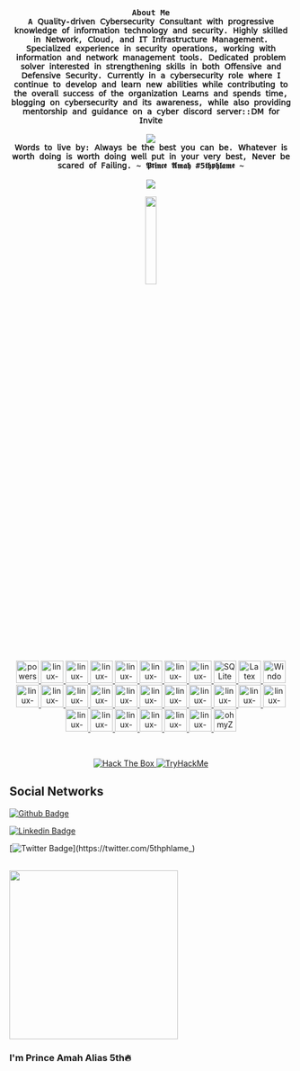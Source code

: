 <p align="left"><strong><samp></samp></strong></p>
    <p align="center">
      <samp><br>
            <b>
            About Me
        <br>
A 𝖰𝗎𝖺𝗅𝗂𝗍𝗒-𝖽𝗋𝗂𝗏𝖾𝗇 𝖢𝗒𝖻𝖾𝗋𝗌𝖾𝖼𝗎𝗋𝗂𝗍𝗒 𝖢𝗈𝗇𝗌𝗎𝗅𝗍𝖺𝗇𝗍 𝗐𝗂𝗍𝗁 𝗉𝗋𝗈𝗀𝗋𝖾𝗌𝗌𝗂𝗏𝖾 𝗄𝗇𝗈𝗐𝗅𝖾𝖽𝗀𝖾 𝗈𝖿 𝗂𝗇𝖿𝗈𝗋𝗆𝖺𝗍𝗂𝗈𝗇 𝗍𝖾𝖼𝗁𝗇𝗈𝗅𝗈𝗀𝗒 𝖺𝗇𝖽 𝗌𝖾𝖼𝗎𝗋𝗂𝗍𝗒. 𝖧𝗂𝗀𝗁𝗅𝗒 𝗌𝗄𝗂𝗅𝗅𝖾𝖽 𝗂𝗇 𝖭𝖾𝗍𝗐𝗈𝗋𝗄, 𝖢𝗅𝗈𝗎𝖽, 𝖺𝗇𝖽 𝖨𝖳 𝖨𝗇𝖿𝗋𝖺𝗌𝗍𝗋𝗎𝖼𝗍𝗎𝗋𝖾 𝖬𝖺𝗇𝖺𝗀𝖾𝗆𝖾𝗇𝗍. 𝖲𝗉𝖾𝖼𝗂𝖺𝗅𝗂𝗓𝖾𝖽 𝖾𝗑𝗉𝖾𝗋𝗂𝖾𝗇𝖼𝖾 𝗂𝗇 𝗌𝖾𝖼𝗎𝗋𝗂𝗍𝗒 𝗈𝗉𝖾𝗋𝖺𝗍𝗂𝗈𝗇𝗌, 𝗐𝗈𝗋𝗄𝗂𝗇𝗀 𝗐𝗂𝗍𝗁 𝗂𝗇𝖿𝗈𝗋𝗆𝖺𝗍𝗂𝗈𝗇 𝖺𝗇𝖽 𝗇𝖾𝗍𝗐𝗈𝗋𝗄 𝗆𝖺𝗇𝖺𝗀𝖾𝗆𝖾𝗇𝗍 𝗍𝗈𝗈𝗅𝗌. 𝖣𝖾𝖽𝗂𝖼𝖺𝗍𝖾𝖽 𝗉𝗋𝗈𝖻𝗅𝖾𝗆 𝗌𝗈𝗅𝗏𝖾𝗋 𝗂𝗇𝗍𝖾𝗋𝖾𝗌𝗍𝖾𝖽 𝗂𝗇 𝗌𝗍𝗋𝖾𝗇𝗀𝗍𝗁𝖾𝗇𝗂𝗇𝗀 𝗌𝗄𝗂𝗅𝗅𝗌 𝗂𝗇 𝖻𝗈𝗍𝗁 𝖮𝖿𝖿𝖾𝗇𝗌𝗂𝗏𝖾 𝖺𝗇𝖽 𝖣𝖾𝖿𝖾𝗇𝗌𝗂𝗏𝖾 𝖲𝖾𝖼𝗎𝗋𝗂𝗍𝗒. 𝖢𝗎𝗋𝗋𝖾𝗇𝗍𝗅𝗒 𝗂𝗇 𝖺 𝖼𝗒𝖻𝖾𝗋𝗌𝖾𝖼𝗎𝗋𝗂𝗍𝗒 𝗋𝗈𝗅𝖾 𝗐𝗁𝖾𝗋𝖾 𝖨 𝖼𝗈𝗇𝗍𝗂𝗇𝗎𝖾 𝗍𝗈 𝖽𝖾𝗏𝖾𝗅𝗈𝗉 𝖺𝗇𝖽 𝗅𝖾𝖺𝗋𝗇 𝗇𝖾𝗐 𝖺𝖻𝗂𝗅𝗂𝗍𝗂𝖾𝗌 𝗐𝗁𝗂𝗅𝖾 𝖼𝗈𝗇𝗍𝗋𝗂𝖻𝗎𝗍𝗂𝗇𝗀 𝗍𝗈 𝗍𝗁𝖾 𝗈𝗏𝖾𝗋𝖺𝗅𝗅 𝗌𝗎𝖼𝖼𝖾𝗌𝗌 𝗈𝖿 𝗍𝗁𝖾 𝗈𝗋𝗀𝖺𝗇𝗂𝗓𝖺𝗍𝗂𝗈𝗇  𝖫𝖾𝖺𝗋𝗇𝗌 𝖺𝗇𝖽 𝗌𝗉𝖾𝗇𝖽𝗌 𝗍𝗂𝗆𝖾, 𝖻𝗅𝗈𝗀𝗀𝗂𝗇𝗀 𝗈𝗇 𝖼𝗒𝖻𝖾𝗋𝗌𝖾𝖼𝗎𝗋𝗂𝗍𝗒 𝖺𝗇𝖽 𝗂𝗍𝗌 𝖺𝗐𝖺𝗋𝖾𝗇𝖾𝗌𝗌, 𝗐𝗁𝗂𝗅𝖾 𝖺𝗅𝗌𝗈 𝗉𝗋𝗈𝗏𝗂𝖽𝗂𝗇𝗀 𝗆𝖾𝗇𝗍𝗈𝗋𝗌𝗁𝗂𝗉 𝖺𝗇𝖽 𝗀𝗎𝗂𝖽𝖺𝗇𝖼𝖾 𝗈𝗇 𝖺 𝖼𝗒𝖻𝖾𝗋 𝖽𝗂𝗌𝖼𝗈𝗋𝖽 𝗌𝖾𝗋𝗏𝖾𝗋::𝖣𝖬 𝖿𝗈𝗋 𝖨𝗇𝗏𝗂𝗍𝖾
            </b>
        <br>
        <br>
          <image src="https://readme-typing-svg.herokuapp.com?font=Iosevka&size=24&color=BC83E3&center=true&width=410&height=45&lines=Explore,+exploit,+evolve.">
        <br>
            <b>
			𝖶𝗈𝗋𝖽𝗌 𝗍𝗈 𝗅𝗂𝗏𝖾 𝖻𝗒: 𝖠𝗅𝗐𝖺𝗒𝗌 𝖻𝖾 𝗍𝗁𝖾 𝖻𝖾𝗌𝗍 𝗒𝗈𝗎 𝖼𝖺𝗇 𝖻𝖾.  𝖶𝗁𝖺𝗍𝖾𝗏𝖾𝗋 𝗂𝗌 𝗐𝗈𝗋𝗍𝗁 𝖽𝗈𝗂𝗇𝗀 𝗂𝗌 𝗐𝗈𝗋𝗍𝗁 𝖽𝗈𝗂𝗇𝗀 𝗐𝖾𝗅𝗅 𝗉𝗎𝗍 𝗂𝗇 𝗒𝗈𝗎𝗋 𝗏𝖾𝗋𝗒 𝖻𝖾𝗌𝗍,  𝖭𝖾𝗏𝖾𝗋 𝖻𝖾 𝗌𝖼𝖺𝗋𝖾𝖽 𝗈𝖿 𝖥𝖺𝗂𝗅𝗂𝗇𝗀.
		   ~ 𝕻𝖗𝖎𝖓𝖈𝖊 𝕬𝖒𝖆𝖍 #5𝖙𝖍𝖕𝖍𝖑𝖆𝖒𝖊 ~
            </b>
        <br>
        <br>
          <image src="https://readme-typing-svg.herokuapp.com?font=Iosevka&size=16&color=1793D1&center=true&width=410&height=45&lines=I+Hack+with+kali<3">
      </samp>
    </p>
<p align="center"><a href="https://kali.org/">
    <img src="https://i.postimg.cc/FRT10RrC/Kali-Linux-Penetration-Testing-and-Ethical-Hacking-Linux-Distribution-removebg-preview.png" height="20%" width="20%">
</a></p>
        <br> 
<p align="center"> <a href="https://www.powershellgallery.com/" target="_blank">
    <img src="https://cdn.jsdelivr.net/gh/devicons/devicon@latest/icons/powershell/powershell-original.svg" alt="powershell" width="40" height="40"/>
</a>
<a href="https://www.linux.org/" target="_blank">
    <img src="https://cdn.jsdelivr.net/gh/devicons/devicon@latest/icons/debian/debian-plain-wordmark.svg" alt="linux-OS" width="40" height="40"/>
</a>
<a href="https://www.php.net/" target="_blank">
    <img src="https://cdn.jsdelivr.net/gh/devicons/devicon@latest/icons/php/php-original.svg" alt="linux-OS" width="40" height="40"/>
</a>
<a href="https://www.python.org/" target="_blank">
    <img src="https://cdn.jsdelivr.net/gh/devicons/devicon@latest/icons/python/python-original-wordmark.svg" alt="linux-OS" width="40" height="40"/>
</a>
<a href="https://neovim.io/" target="_blank">
    <img src="https://cdn.jsdelivr.net/gh/devicons/devicon@latest/icons/neovim/neovim-original-wordmark.svg" alt="linux-OS" width="40" height="40"/>
</a>
<a href="https://en.wikipedia.org/wiki/JavaScript" target="_blank">
    <img src="https://cdn.jsdelivr.net/gh/devicons/devicon@latest/icons/javascript/javascript-original.svg" alt="linux-OS" width="40" height="40"/>
</a>
<a href="https://www.oracle.com/" target="_blank">
    <img src="https://cdn.jsdelivr.net/gh/devicons/devicon@latest/icons/oracle/oracle-original.svg" alt="linux-OS" width="40" height="40"/>
</a>
<a href="https://git-scm.com/" target="_blank">
    <img src="https://cdn.jsdelivr.net/gh/devicons/devicon@latest/icons/git/git-plain-wordmark.svg" alt="linux-OS" width="40" height="40"/>
</a>
<a href="https://www.sqlite.org/" target="_blank">
    <img src="https://cdn.jsdelivr.net/gh/devicons/devicon@latest/icons/sqlite/sqlite-original-wordmark.svg" alt="SQLite" width="40" height="40"/>
</a>
<a href="https://www.latex-project.org/" target="_blank">
    <img src="https://cdn.jsdelivr.net/gh/devicons/devicon@latest/icons/latex/latex-original.svg" alt="Latex" width="40" height="40"/>
</a>
<a href="https://en.wikipedia.org/wiki/Microsoft_Windows" target="_blank">
    <img src="https://cdn.jsdelivr.net/gh/devicons/devicon@latest/icons/windows11/windows11-original.svg" alt="Windows" width="40" height="40"/>
</a>
<a href="https://nginx.com" target="_blank">
    <img src="https://cdn.jsdelivr.net/gh/devicons/devicon@latest/icons/nginx/nginx-original.svg" alt="linux-OS" width="40" height="40"/>
</a>
<a href="https://en.wikipedia.org/wiki/MS-DOS" target="_blank">
    <img src="https://cdn.jsdelivr.net/gh/devicons/devicon@latest/icons/msdos/msdos-original.svg" alt="linux-OS" width="40" height="40"/>
</a>
<a href="https://httpd.apache.org/" target="_blank">
    <img src="https://cdn.jsdelivr.net/gh/devicons/devicon@latest/icons/apache/apache-original-wordmark.svg" alt="linux-OS" width="40" height="40"/>
</a>
<a href="https://cloudflare.com" target="_blank">
    <img src="https://cdn.jsdelivr.net/gh/devicons/devicon@latest/icons/cloudflare/cloudflare-original-wordmark.svg" alt="linux-OS" width="40" height="40"/>
</a>
<a href="https://www.markdownguide.org/" target="_blank">
    <img src="https://cdn.jsdelivr.net/gh/devicons/devicon@latest/icons/markdown/markdown-original.svg" alt="linux-OS" width="40" height="40"/>
</a>
<a href="https://www.putty.org/" target="_blank">
    <img src="https://cdn.jsdelivr.net/gh/devicons/devicon@latest/icons/putty/putty-original.svg" alt="linux-OS" width="40" height="40"/>
</a>
<a href="https://www.jetbrains.com/pycharm/?var=1" target="_blank">
    <img src="https://cdn.jsdelivr.net/gh/devicons/devicon@latest/icons/pycharm/pycharm-original.svg" alt="linux-OS" width="40" height="40"/>
</a>
<a href="https://stackoverflow.com/" target="_blank">
    <img src="https://cdn.jsdelivr.net/gh/devicons/devicon@latest/icons/stackoverflow/stackoverflow-original-wordmark.svg" alt="linux-OS" width="40" height="40"/>
</a>
<a href="https://www.w3schools.com/xml/xml_whatis.asp" target="_blank">
    <img src="https://cdn.jsdelivr.net/gh/devicons/devicon@latest/icons/xml/xml-original.svg" alt="linux-OS" width="40" height="40"/>
</a>
<a href="https://portswigger.net/burp" target="_blank">
    <img src="https://i.postimg.cc/HLDqv8VY/images-removebg-preview-1.png" alt="linux-OS" width="40" height="40"/>
</a>
<a href="https://www.metasploit.com/" target="_blank">
    <img src="https://i.postimg.cc/Ssw1RwCy/download-removebg-preview.png" alt="linux-OS" width="40" height="40"/>
</a>
<a href="https://bloodhound.readthedocs.io/en/latest/" target="_blank">
    <img src="https://i.postimg.cc/5yS5JGmK/1-E0-I-QO-1-U8y-ROC6-Fb-Uy-HGA-removebg-preview.png" alt="linux-OS" width="40" height="40"/>
</a>
<a href="https://www.snort.org/" target="_blank">
    <img src="https://i.postimg.cc/RhW3sDDn/download-removebg-preview-1.png" alt="linux-OS" width="40" height="40"/>
</a>
<a href="https://www.wireshark.org/" target="_blank">
    <img src="https://i.postimg.cc/V6p7H3kx/wireshark-104082-removebg-preview.png" alt="linux-OS" width="40" height="40"/>
</a>
<a href="https://wazuh.com/" target="_blank">
    <img src="https://i.postimg.cc/y8G7nNzn/images-removebg-preview-2.png" alt="linux-OS" width="40" height="40"/>
</a>
<a href="https://www.pfsense.org/" target="_blank">
    <img src="https://i.postimg.cc/HnTJHLnX/download-removebg-preview-2.png" alt="linux-OS" width="40" height="40"/>
</a>
<a href="https://ghost.org/" target="_blank">
    <img src="https://i.postimg.cc/FKZ58FM2/images-removebg-preview-3.png" alt="linux-OS" width="40" height="40"/>
</a>
<a href="https://ohmyz.sh/" target="_blank">
    <img src="https://cdn.jsdelivr.net/gh/devicons/devicon@latest/icons/ohmyzsh/ohmyzsh-original.svg" alt="ohmyZsh" width="40" height="40"/>
</a> </p>
<br>

<p align="center">
  <a href="https://app.hackthebox.com/profile/586178">
    <img src="http://www.hackthebox.eu/badge/image/586178" alt="Hack The Box">
  </a>
  <a href="https://tryhackme.com/p/1stblackking">
    <img src="https://tryhackme-badges.s3.amazonaws.com/1stblackking.png" alt="TryHackMe">
  </a>
</p>
<p align="right"><strong><samp></samp></strong></p>


## Social Networks

[![Github Badge](https://img.shields.io/badge/-Github-000?style=flat-square&logo=Github&logoColor=white&link=https://github.com/5thphlame)](https://github.com/5thphlame)

[![Linkedin Badge](https://img.shields.io/badge/-LinkedIn-blue?style=flat-square&logo=Linkedin&logoColor=white&link=https://www.linkedin.com/in/prince-amah-1b6895116)](https://www.linkedin.com/in/prince-amah-1b6895116)

[![Twitter Badge](https://img.shields.io/badge/Twitter-1DA1F2?style=for-the-badge&logo=twitter&logoColor=white&link=https://twitter.com/5thphlame_)](https://twitter.com/5thphlame_)

<br>

<img src="https://media.giphy.com/media/3oEjHWpiVIOGXT5l9m/giphy.gif" width="300">

</br>

### I'm Prince Amah Alias 5th🔥
